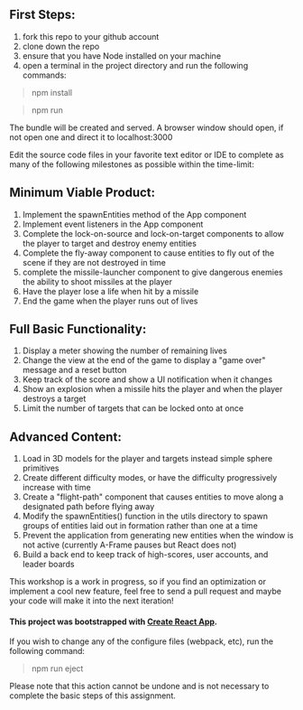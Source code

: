 ## First Steps:

1. fork this repo to your github account
2. clone down the repo
3. ensure that you have Node installed on your machine
4. open a terminal in the project directory and run the following commands:

>npm install

>npm run

The bundle will be created and served. A browser window should open, if not open one and direct it to localhost:3000

Edit the source code files in your favorite text editor or IDE to complete as many of the following milestones as possible within the time-limit:

## Minimum Viable Product:
1. Implement the spawnEntities method of the App component
2. Implement event listeners in the App component
3. Complete the lock-on-source and lock-on-target components to allow the player to target and destroy enemy entities
4. Complete the fly-away component to cause entities  to fly out of the scene if they are not destroyed in time
5. complete the missile-launcher component to give dangerous enemies the ability to shoot missiles at the player
6. Have the player lose a life when hit by a missile
7. End the game when the player runs out of lives


## Full Basic Functionality:

1. Display a meter showing the number of remaining lives
2. Change the view at the end of the game to display a "game over" message and a reset button
3. Keep track of the score and show a UI notification when it changes
4. Show an explosion when a missile hits the player and when the player destroys a target
5. Limit the number of targets that can be locked onto at once

## Advanced Content:
1. Load in 3D models for the player and targets instead simple sphere primitives
2. Create different difficulty modes, or have the difficulty progressively increase with time
3. Create a "flight-path" component that causes entities to move along a designated path before flying away
4. Modify the spawnEntities() function in the utils directory to spawn groups of entities laid out in formation rather than one at a time
5. Prevent the application from generating new entities when the window is not active (currently A-Frame pauses but React does not)
6. Build a back end to keep track of high-scores, user accounts, and leader boards

This workshop is a work in progress, so if you find an optimization or implement a cool new feature, feel free to send a pull request and maybe your code will make it into the next iteration!

#### This project was bootstrapped with [Create React App](https://github.com/facebookincubator/create-react-app).

If you wish to change any of the configure files (webpack, etc), run the following command:
>npm run eject

Please note that this action cannot be undone and is not necessary to complete the basic steps of this assignment. 
